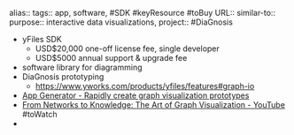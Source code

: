 alias::
tags:: app, software, #SDK #keyResource #toBuy 
URL::
similar-to::
purpose:: interactive data visualizations, 
project:: #DiaGnosis

- yFiles SDK
	- USD$20,000 one-off license fee, single developer
	- USD$5000 annual support & upgrade fee
- software library for diagramming
- DiaGnosis prototyping
	- https://www.yworks.com/products/yfiles/features#graph-io
- [App Generator - Rapidly create graph visualization prototypes](https://www.yworks.com/products/app-generator)
- [From Networks to Knowledge: The Art of Graph Visualization - YouTube](https://www.youtube.com/watch?v=iWEevISgSLY&list=PLpIlEtPgrZsVNkrXYbY7QGoefccJOglbz) #toWatch
-
